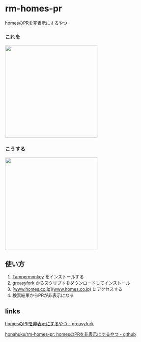 # rm-homes-pr
homesのPRを非表示にするやつ  

### これを
<img src="https://github.com/honahuku/rm-homes-pr/assets/58413358/9bf4f427-383e-448e-b28f-9934ee3ea37b" width="300">

### こうする
<img src="https://github.com/honahuku/rm-homes-pr/assets/58413358/e5367ce8-b1c4-474e-8683-db0b244380cb" width="300">

## 使い方
1. [Tampermonkey](https://www.tampermonkey.net/index.php) をインストールする  
1. [greasyfork](https://greasyfork.org/ja/scripts/480915-homes%E3%81%AEpr%E3%82%92%E9%9D%9E%E8%A1%A8%E7%A4%BA%E3%81%AB%E3%81%99%E3%82%8B%E3%82%84%E3%81%A4) からスクリプトをダウンロードしてインストール
1. [www.homes.co.jp](www.homes.co.jp) にアクセスする
1. 検索結果からPRが非表示になる

## links
[homesのPRを非表示にするやつ - greasyfork](https://greasyfork.org/ja/scripts/480915-homes%E3%81%AEpr%E3%82%92%E9%9D%9E%E8%A1%A8%E7%A4%BA%E3%81%AB%E3%81%99%E3%82%8B%E3%82%84%E3%81%A4)  

[honahuku/rm-homes-pr: homesのPRを非表示にするやつ - github](https://github.com/honahuku/rm-homes-pr)  
